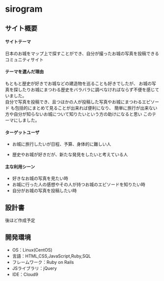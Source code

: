 # sirogram

## サイト概要

#### サイトテーマ

日本のお城をマップ上で探すことができ、自分が撮ったお城の写真を投稿できるコミュニティサイト

#### テーマを選んだ理由

もともと歴史が好きでお城などの建造物を巡ることも好きでしたが、
お城の写真を探したりお城にまつわる歴史をバラバラに調べなければならず不便を感じていました。<br >
自分で写真を投稿でき、且つほかの人が投稿した写真やお城にまつわるエピソード
も包括的にまとめて見ることが出来れば便利になり、
簡単に旅行が出来ない方や自分が知らないお城について知りたいという方の助けになると思い
このテーマにしました。

#### ターゲットユーザ

- お城に旅行したいが日程、予算、身体的に難しい人

- 歴史やお城が好きだが、新たな発見をしたいと考えている人


#### 主な利用シーン

- 好きなお城の写真を見たい時
- お城に行った人の感想やその人が持つお城のエピソードを知りたい時
- 自分がお城の写真を投稿したい時
 

## 設計書

後ほど作成予定

## 開発環境

- OS：Linux(CentOS)
- 言語：HTML,CSS,JavaScript,Ruby,SQL
- フレームワーク：Ruby on Rails
- JSライブラリ：jQuery
- IDE：Cloud9


